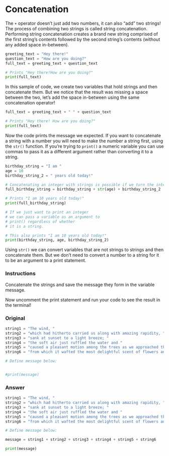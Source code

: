# Concatenation
The `+` operator doesn’t just add two numbers, it can also “add” two strings! The process of combining two strings is called string concatenation. Performing string concatenation creates a brand new string comprised of the first string’s contents followed by the second string’s contents (without any added space in-between).

```py
greeting_text = "Hey there!"
question_text = "How are you doing?"
full_text = greeting_text + question_text

# Prints "Hey there!How are you doing?"
print(full_text)
```

In this sample of code, we create two variables that hold strings and then concatenate them. But we notice that the result was missing a space between the two, let’s add the space in-between using the same concatenation operator!

```py
full_text = greeting_text + " " + question_text

# Prints "Hey there! How are you doing?"
print(full_text)
```

Now the code prints the message we expected.
If you want to concatenate a string with a number you will need to make the number a string first, using the `str()` function. If you’re trying to `print()` a numeric variable you can use commas to pass it as a different argument rather than converting it to a string.

```py
birthday_string = "I am "
age = 10
birthday_string_2 = " years old today!"

# Concatenating an integer with strings is possible if we turn the integer into a string first
full_birthday_string = birthday_string + str(age) + birthday_string_2

# Prints "I am 10 years old today!"
print(full_birthday_string)

# If we just want to print an integer
# we can pass a variable as an argument to
# print() regardless of whether
# it is a string.

# This also prints "I am 10 years old today!"
print(birthday_string, age, birthday_string_2)
```

Using `str()` we can convert variables that are not strings to strings and then concatenate them. But we don’t need to convert a number to a string for it to be an argument to a print statement.

### Instructions

Concatenate the strings and save the message they form in the variable message.

Now uncomment the print statement and run your code to see the result in the terminal!

### Original

```py
string1 = "The wind, "
string2 = "which had hitherto carried us along with amazing rapidity, "
string3 = "sank at sunset to a light breeze; "
string4 = "the soft air just ruffled the water and "
string5 = "caused a pleasant motion among the trees as we approached the shore, "
string6 = "from which it wafted the most delightful scent of flowers and hay."

# Define message below:


#print(message)
```

### Answer

```py
string1 = "The wind, "
string2 = "which had hitherto carried us along with amazing rapidity, "
string3 = "sank at sunset to a light breeze; "
string4 = "the soft air just ruffled the water and "
string5 = "caused a pleasant motion among the trees as we approached the shore, "
string6 = "from which it wafted the most delightful scent of flowers and hay."

# Define message below:

message = string1 + string2 + string3 + string4 + string5 + string6

print(message)
```